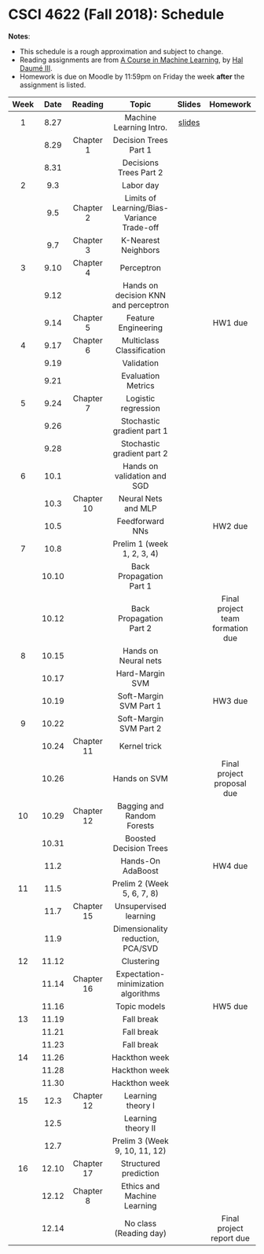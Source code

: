 # CSCI 4622 (Fall 2018): Schedule

**Notes**:

- This schedule is a rough approximation and subject to change.
- Reading assignments are from [A Course in Machine Learning](http://ciml.info/), by [Hal Daumé III](http://hal3.name/).
- Homework is due on Moodle by 11:59pm on Friday the week **after** the assignment is listed.


| Week   | Date         | Reading      |                   Topic               	   | Slides      | Homework   | 
|:------:|:------------:| :-----------:| :----------------------------------------:|:-----------:|:----------:|
| 1 | 8.27 |  | Machine Learning Intro.  | [slides](https://chenhaot.com/courses/csci4622/slides/lec1.pdf) | |
| | 8.29 | Chapter 1 | Decision Trees Part 1 | | |
| | 8.31 | | Decisions Trees Part 2 | | |
| 2 | 9.3 |  | Labor day | | |
| | 9.5 | Chapter 2 | Limits of Learning/Bias-Variance Trade-off | | |
| | 9.7 |  Chapter 3 | K-Nearest Neighbors | | |
| 3 | 9.10 | Chapter 4 |Perceptron  | | |
| | 9.12 |  | Hands on decision KNN and perceptron | |  |
| | 9.14 | Chapter 5 | Feature Engineering | | HW1 due |
| 4 | 9.17 | Chapter 6  | Multiclass Classification | | |
| | 9.19 | | Validation  | | |
| | 9.21 | | Evaluation Metrics  | | |
| 5 | 9.24 | Chapter 7 | Logistic regression | | |
| | 9.26 | | Stochastic gradient part 1 | |
| | 9.28 | | Stochastic gradient part 2 | |  |
| 6 | 10.1 | |   Hands on validation and SGD | | |
| | 10.3 | Chapter 10 | Neural Nets and MLP | | |
| | 10.5 | | Feedforward NNs	 | | HW2 due |
| 7 | 10.8 | | Prelim 1 (week 1, 2, 3, 4) | | |
| | 10.10 | | Back Propagation Part 1 | | |
| | 10.12 | | Back Propagation Part 2 | | Final project team formation due|
| 8 | 10.15 | | Hands on Neural nets	 | | |
| | 10.17 |  | Hard-Margin SVM | | |
| | 10.19 | | Soft-Margin SVM Part 1 | | HW3  due |
| 9 | 10.22 | | Soft-Margin SVM Part 2 | | |
| | 10.24 | Chapter 11 | Kernel trick | | |
| | 10.26 |  | Hands on SVM | | Final project proposal due |
| 10 | 10.29 | Chapter 12 | Bagging and Random Forests   | | |
| | 10.31 | | Boosted Decision Trees	| | |
| | 11.2 | | Hands-On AdaBoost | | HW4 due |
| 11 | 11.5 | | Prelim 2 (Week 5, 6, 7, 8)  | | |
| | 11.7 | Chapter 15 |  Unsupervised learning | | |
| | 11.9 | | Dimensionality reduction, PCA/SVD | |  |
| 12 | 11.12 | |  Clustering | | |
| | 11.14 | Chapter 16 | Expectation-minimization algorithms | | |
| | 11.16 | | Topic models | | HW5 due |
| 13 | 11.19 | | Fall break | | |
| | 11.21 | | Fall break | | |
| | 11.23 | | Fall break | | |
| 14 | 11.26 | | Hackthon week  | | |
| | 11.28 | | Hackthon week | | |
| | 11.30 | | Hackthon week | | |
| 15 | 12.3 | Chapter 12 | Learning theory I | | |
| | 12.5 | | Learning theory II| | |
| | 12.7 | | Prelim 3 (Week 9, 10, 11, 12) | | |
| 16 | 12.10 | Chapter 17 | Structured prediction | | |
| | 12.12 | Chapter 8 | Ethics and Machine Learning | | |
| | 12.14 | | No class (Reading day) | | Final project report due|
